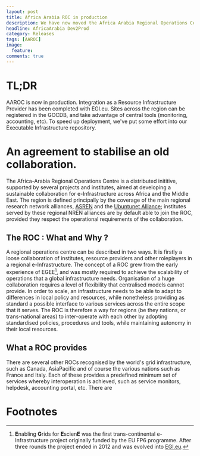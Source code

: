 ```yaml
---
layout: post
title: Africa Arabia ROC in production
description: We have now moved the Africa Arabia Regional Operations Centre to production.
headline: AfricaArabia Dev2Prod
category: Releases
tags: [AAROC]
image: 
  feature: 
comments: true 
---
```


# TL;DR
AAROC is now in production. Integration as a Resource Infrastructure Provider has been completed with EGI.eu. Sites across the region can be registered in the GOCDB, and take advantage of central tools (monitoring, accounting, etc). To speed up deployment, we've put some effort into our Executable Infrastructure repository. 

# An agreement to stabilise an old collaboration.

The Africa-Arabia Regional Operations Centre is a distributed inititive, supported by several projects and institutes, aimed at developing a sustainable collaboration for e-Infrastructure across Africa and the Middle East. The region is defined principally by the coverage of the main regional research network alliances, [ASREN](https://www.asrenorg.net) and the [Ubuntunet Alliance](https://www.ubuntunet.net); institutes served by these regional NREN alliances are by default able to join the ROC, provided they respect the operational requirements of the collaboration. 

## The ROC : What and Why ? 

A regional operations centre can be described in two ways. It is firstly a loose collaboration of institutes, resource providers and other roleplayers in a regional e-Infrastructure. The concept of a ROC grew from the early experience of EGEE[^EGEE], and was mostly required to achieve the scalability of operations that a global infrastructure needs. Organisation of a huge collaboration requires a level of flexibility that centralised models cannot provide. In order to scale, an infrastructure needs to be able to adapt to differences in local policy and resources, while nonetheless providing as standard a possible interface to various services across the entire scope that it serves. The ROC is therefore a way for regions (be they nations, or trans-national areas) to inter-operate with each other by adopting standardised policies, procedures and tools, while maintaining autonomy in their local resources. 

## What a ROC provides

There are several other ROCs recognised by the world's grid infrastructure, such as Canada, AsiaPacific and of course the various nations such as France and Italy. Each of these provides a predefined minimum set of services whereby interoperation is achieved, such as service monitors, helpdesk, accounting portal, etc. There are 



# Footnotes

[^EGEE]: **E**nabling **G**rids for **E**scien**E** was the first trans-continental e-Infrastructure project originally funded by the EU FP6 programme. After three rounds the project ended in 2012 and was evolved into [EGI.eu](https://www.egi.eu).
